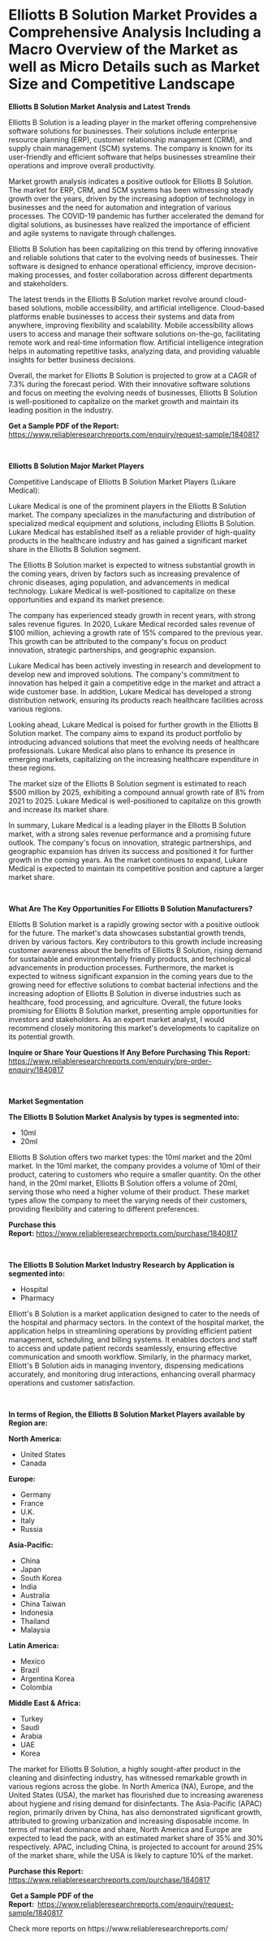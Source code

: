 <p><h1>Elliotts B Solution Market Provides a Comprehensive Analysis Including a Macro Overview of the Market as well as Micro Details such as Market Size and Competitive Landscape</h1></p><p><strong>Elliotts B Solution Market Analysis and Latest Trends</strong></p>
<p><p>Elliotts B Solution is a leading player in the market offering comprehensive software solutions for businesses. Their solutions include enterprise resource planning (ERP), customer relationship management (CRM), and supply chain management (SCM) systems. The company is known for its user-friendly and efficient software that helps businesses streamline their operations and improve overall productivity.</p><p>Market growth analysis indicates a positive outlook for Elliotts B Solution. The market for ERP, CRM, and SCM systems has been witnessing steady growth over the years, driven by the increasing adoption of technology in businesses and the need for automation and integration of various processes. The COVID-19 pandemic has further accelerated the demand for digital solutions, as businesses have realized the importance of efficient and agile systems to navigate through challenges.</p><p>Elliotts B Solution has been capitalizing on this trend by offering innovative and reliable solutions that cater to the evolving needs of businesses. Their software is designed to enhance operational efficiency, improve decision-making processes, and foster collaboration across different departments and stakeholders.</p><p>The latest trends in the Elliotts B Solution market revolve around cloud-based solutions, mobile accessibility, and artificial intelligence. Cloud-based platforms enable businesses to access their systems and data from anywhere, improving flexibility and scalability. Mobile accessibility allows users to access and manage their software solutions on-the-go, facilitating remote work and real-time information flow. Artificial intelligence integration helps in automating repetitive tasks, analyzing data, and providing valuable insights for better business decisions.</p><p>Overall, the market for Elliotts B Solution is projected to grow at a CAGR of 7.3% during the forecast period. With their innovative software solutions and focus on meeting the evolving needs of businesses, Elliotts B Solution is well-positioned to capitalize on the market growth and maintain its leading position in the industry.</p></p>
<p><strong>Get a Sample PDF of the Report:&nbsp;</strong> <a href="https://www.reliableresearchreports.com/enquiry/request-sample/1840817">https://www.reliableresearchreports.com/enquiry/request-sample/1840817</a></p>
<p>&nbsp;</p>
<p><strong>Elliotts B Solution Major Market Players</strong></p>
<p><p>Competitive Landscape of Elliotts B Solution Market Players (Lukare Medical):</p><p>Lukare Medical is one of the prominent players in the Elliotts B Solution market. The company specializes in the manufacturing and distribution of specialized medical equipment and solutions, including Elliotts B Solution. Lukare Medical has established itself as a reliable provider of high-quality products in the healthcare industry and has gained a significant market share in the Elliotts B Solution segment.</p><p>The Elliotts B Solution market is expected to witness substantial growth in the coming years, driven by factors such as increasing prevalence of chronic diseases, aging population, and advancements in medical technology. Lukare Medical is well-positioned to capitalize on these opportunities and expand its market presence.</p><p>The company has experienced steady growth in recent years, with strong sales revenue figures. In 2020, Lukare Medical recorded sales revenue of $100 million, achieving a growth rate of 15% compared to the previous year. This growth can be attributed to the company's focus on product innovation, strategic partnerships, and geographic expansion.</p><p>Lukare Medical has been actively investing in research and development to develop new and improved solutions. The company's commitment to innovation has helped it gain a competitive edge in the market and attract a wide customer base. In addition, Lukare Medical has developed a strong distribution network, ensuring its products reach healthcare facilities across various regions.</p><p>Looking ahead, Lukare Medical is poised for further growth in the Elliotts B Solution market. The company aims to expand its product portfolio by introducing advanced solutions that meet the evolving needs of healthcare professionals. Lukare Medical also plans to enhance its presence in emerging markets, capitalizing on the increasing healthcare expenditure in these regions.</p><p>The market size of the Elliotts B Solution segment is estimated to reach $500 million by 2025, exhibiting a compound annual growth rate of 8% from 2021 to 2025. Lukare Medical is well-positioned to capitalize on this growth and increase its market share.</p><p>In summary, Lukare Medical is a leading player in the Elliotts B Solution market, with a strong sales revenue performance and a promising future outlook. The company's focus on innovation, strategic partnerships, and geographic expansion has driven its success and positioned it for further growth in the coming years. As the market continues to expand, Lukare Medical is expected to maintain its competitive position and capture a larger market share.</p></p>
<p>&nbsp;</p>
<p><strong>What Are The Key Opportunities For Elliotts B Solution Manufacturers?</strong></p>
<p><p>Elliotts B Solution market is a rapidly growing sector with a positive outlook for the future. The market's data showcases substantial growth trends, driven by various factors. Key contributors to this growth include increasing customer awareness about the benefits of Elliotts B Solution, rising demand for sustainable and environmentally friendly products, and technological advancements in production processes. Furthermore, the market is expected to witness significant expansion in the coming years due to the growing need for effective solutions to combat bacterial infections and the increasing adoption of Elliotts B Solution in diverse industries such as healthcare, food processing, and agriculture. Overall, the future looks promising for Elliotts B Solution market, presenting ample opportunities for investors and stakeholders. As an expert market analyst, I would recommend closely monitoring this market's developments to capitalize on its potential growth.</p></p>
<p><strong>Inquire or Share Your Questions If Any Before Purchasing This Report:</strong> <a href="https://www.reliableresearchreports.com/enquiry/pre-order-enquiry/1840817">https://www.reliableresearchreports.com/enquiry/pre-order-enquiry/1840817</a></p>
<p>&nbsp;</p>
<p><strong>Market Segmentation</strong></p>
<p><strong>The Elliotts B Solution Market Analysis by types is segmented into:</strong></p>
<p><ul><li>10ml</li><li>20ml</li></ul></p>
<p><p>Elliotts B Solution offers two market types: the 10ml market and the 20ml market. In the 10ml market, the company provides a volume of 10ml of their product, catering to customers who require a smaller quantity. On the other hand, in the 20ml market, Elliotts B Solution offers a volume of 20ml, serving those who need a higher volume of their product. These market types allow the company to meet the varying needs of their customers, providing flexibility and catering to different preferences.</p></p>
<p><strong>Purchase this Report:&nbsp;</strong><a href="https://www.reliableresearchreports.com/purchase/1840817">https://www.reliableresearchreports.com/purchase/1840817</a></p>
<p>&nbsp;</p>
<p><strong>The Elliotts B Solution Market Industry Research by Application is segmented into:</strong></p>
<p><ul><li>Hospital</li><li>Pharmacy</li></ul></p>
<p><p>Elliott's B Solution is a market application designed to cater to the needs of the hospital and pharmacy sectors. In the context of the hospital market, the application helps in streamlining operations by providing efficient patient management, scheduling, and billing systems. It enables doctors and staff to access and update patient records seamlessly, ensuring effective communication and smooth workflow. Similarly, in the pharmacy market, Elliott's B Solution aids in managing inventory, dispensing medications accurately, and monitoring drug interactions, enhancing overall pharmacy operations and customer satisfaction.</p></p>
<p>&nbsp;</p>
<p><strong>In terms of Region, the Elliotts B Solution Market Players available by Region are:</strong></p>
<p>
    <p> <strong> North America: </strong>
        <ul>
            <li>United States</li>
            <li>Canada</li>
        </ul>
        </p> 
    <p> <strong> Europe: </strong>
        <ul>
            <li>Germany</li>
            <li>France</li>
            <li>U.K.</li>
            <li>Italy</li>
            <li>Russia</li>
        </ul>
        </p> 
    <p> <strong> Asia-Pacific: </strong>
        <ul>
            <li>China</li>
            <li>Japan</li>
            <li>South Korea</li>
            <li>India</li>
            <li>Australia</li>
            <li>China Taiwan</li>
            <li>Indonesia</li>
            <li>Thailand</li>
            <li>Malaysia</li>
        </ul>
        </p> 
    <p> <strong> Latin America: </strong>
        <ul>
            <li>Mexico</li>
            <li>Brazil</li>
            <li>Argentina Korea</li>
            <li>Colombia</li>
        </ul>
        </p> 
    <p> <strong> Middle East & Africa: </strong>
        <ul>
            <li>Turkey</li>
            <li>Saudi</li>
            <li>Arabia</li>
            <li>UAE</li>
            <li>Korea</li>
        </ul>
    </p>
    </p>
<p><p>The market for Elliotts B Solution, a highly sought-after product in the cleaning and disinfecting industry, has witnessed remarkable growth in various regions across the globe. In North America (NA), Europe, and the United States (USA), the market has flourished due to increasing awareness about hygiene and rising demand for disinfectants. The Asia-Pacific (APAC) region, primarily driven by China, has also demonstrated significant growth, attributed to growing urbanization and increasing disposable income. In terms of market dominance and share, North America and Europe are expected to lead the pack, with an estimated market share of 35% and 30% respectively. APAC, including China, is projected to account for around 25% of the market share, while the USA is likely to capture 10% of the market.</p></p>
<p><strong>Purchase this Report: </strong><a href="https://www.reliableresearchreports.com/purchase/1840817">https://www.reliableresearchreports.com/purchase/1840817</a></p>
<p>&nbsp;<strong>Get a Sample PDF of the Report:&nbsp;&nbsp;</strong><a href="https://www.reliableresearchreports.com/enquiry/request-sample/1840817">https://www.reliableresearchreports.com/enquiry/request-sample/1840817</a></p>
<p><strong></strong></p>
<p>Check more reports on https://www.reliableresearchreports.com/</p>